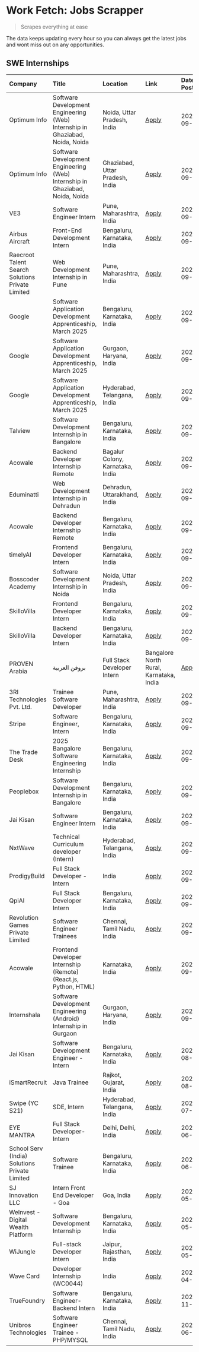 # Work Fetch: Jobs Scrapper
> Scrapes everything at ease

The data keeps updating every hour so you can always get the latest jobs and wont miss out on any opportunities.

## SWE Internships
<!--START_SECTION:workfetch-->
| Company                                          | Title                                                                        | Location                                | Link                                                                                                                                                                                                                                                                            | Date Posted   |
|:-------------------------------------------------|:-----------------------------------------------------------------------------|:----------------------------------------|:--------------------------------------------------------------------------------------------------------------------------------------------------------------------------------------------------------------------------------------------------------------------------------|:--------------|
| Optimum Info                                     | Software Development Engineering (Web) Internship in Ghaziabad, Noida, Noida | Noida, Uttar Pradesh, India             | [Apply](https://in.linkedin.com/jobs/view/software-development-engineering-web-internship-in-ghaziabad-noida-noida-at-optimum-info-4037042231?position=7&pageNum=0&refId=tWEVHhldUbqv5DtpUsSAGQ%3D%3D&trackingId=k5bY6D94EqsuoYX2ddTGPg%3D%3D)                                  | 2024-09-27    |
| Optimum Info                                     | Software Development Engineering (Web) Internship in Ghaziabad, Noida, Noida | Ghaziabad, Uttar Pradesh, India         | [Apply](https://in.linkedin.com/jobs/view/software-development-engineering-web-internship-in-ghaziabad-noida-noida-at-optimum-info-4037041629?position=8&pageNum=0&refId=tWEVHhldUbqv5DtpUsSAGQ%3D%3D&trackingId=GdoIvwHH8kRj%2FsG3oVgYng%3D%3D)                                | 2024-09-27    |
| VE3                                              | Software Engineer Intern                                                     | Pune, Maharashtra, India                | [Apply](https://in.linkedin.com/jobs/view/software-engineer-intern-at-ve3-4035258572?position=27&pageNum=0&refId=tWEVHhldUbqv5DtpUsSAGQ%3D%3D&trackingId=Xfjxvp1nWaABi3UKOXRK5g%3D%3D)                                                                                          | 2024-09-27    |
| Airbus Aircraft                                  | Front-End Development Intern                                                 | Bengaluru, Karnataka, India             | [Apply](https://in.linkedin.com/jobs/view/front-end-development-intern-at-airbus-aircraft-4034179043?position=51&pageNum=0&refId=tWEVHhldUbqv5DtpUsSAGQ%3D%3D&trackingId=EgKavcVtetqAGQ7M2nYlhg%3D%3D)                                                                          | 2024-09-26    |
| Raecroot Talent Search Solutions Private Limited | Web Development Internship in Pune                                           | Pune, Maharashtra, India                | [Apply](https://in.linkedin.com/jobs/view/web-development-internship-in-pune-at-raecroot-talent-search-solutions-private-limited-4034584677?position=55&pageNum=0&refId=tWEVHhldUbqv5DtpUsSAGQ%3D%3D&trackingId=Nz6%2FnanouQylh5gxEEbDHw%3D%3D)                                 | 2024-09-26    |
| Google                                           | Software Application Development Apprenticeship, March 2025                  | Bengaluru, Karnataka, India             | [Apply](https://in.linkedin.com/jobs/view/software-application-development-apprenticeship-march-2025-at-google-4032957527?position=2&pageNum=0&refId=tWEVHhldUbqv5DtpUsSAGQ%3D%3D&trackingId=bx83aVPbGiaS5UFTczEEgA%3D%3D)                                                      | 2024-09-24    |
| Google                                           | Software Application Development Apprenticeship, March 2025                  | Gurgaon, Haryana, India                 | [Apply](https://in.linkedin.com/jobs/view/software-application-development-apprenticeship-march-2025-at-google-4032958554?position=3&pageNum=0&refId=tWEVHhldUbqv5DtpUsSAGQ%3D%3D&trackingId=MCfhsTGyRtpB%2BLG7ujBuQQ%3D%3D)                                                    | 2024-09-24    |
| Google                                           | Software Application Development Apprenticeship, March 2025                  | Hyderabad, Telangana, India             | [Apply](https://in.linkedin.com/jobs/view/software-application-development-apprenticeship-march-2025-at-google-4032957528?position=5&pageNum=0&refId=tWEVHhldUbqv5DtpUsSAGQ%3D%3D&trackingId=egUrQA22Kc4qjB2lLHIHcg%3D%3D)                                                      | 2024-09-24    |
| Talview                                          | Software Development Internship in Bangalore                                 | Bengaluru, Karnataka, India             | [Apply](https://in.linkedin.com/jobs/view/software-development-internship-in-bangalore-at-talview-4033703077?position=13&pageNum=0&refId=tWEVHhldUbqv5DtpUsSAGQ%3D%3D&trackingId=B%2B3FOm3OC3m0BQS76L%2FWTw%3D%3D)                                                              | 2024-09-23    |
| Acowale                                          | Backend Developer Internship Remote                                          | Bagalur Colony, Karnataka, India        | [Apply](https://in.linkedin.com/jobs/view/backend-developer-internship-remote-at-acowale-4030088707?position=20&pageNum=0&refId=tWEVHhldUbqv5DtpUsSAGQ%3D%3D&trackingId=8HVt2zXBealos9K29AHiAg%3D%3D)                                                                           | 2024-09-21    |
| Eduminatti                                       | Web Development Internship in Dehradun                                       | Dehradun, Uttarakhand, India            | [Apply](https://in.linkedin.com/jobs/view/web-development-internship-in-dehradun-at-eduminatti-4032105381?position=28&pageNum=0&refId=tWEVHhldUbqv5DtpUsSAGQ%3D%3D&trackingId=%2BEbj90JFTQJDkdA5AIHf4w%3D%3D)                                                                   | 2024-09-21    |
| Acowale                                          | Backend Developer Internship Remote                                          | Bengaluru, Karnataka, India             | [Apply](https://in.linkedin.com/jobs/view/backend-developer-internship-remote-at-acowale-4030975489?position=14&pageNum=0&refId=tWEVHhldUbqv5DtpUsSAGQ%3D%3D&trackingId=sPber9qKd5wP6a86HKreaA%3D%3D)                                                                           | 2024-09-20    |
| timelyAI                                         | Frontend Developer Intern                                                    | Bengaluru, Karnataka, India             | [Apply](https://in.linkedin.com/jobs/view/frontend-developer-intern-at-timelyai-4030925040?position=18&pageNum=0&refId=tWEVHhldUbqv5DtpUsSAGQ%3D%3D&trackingId=Smb74Wr2aBxyJnhv9vlgtg%3D%3D)                                                                                    | 2024-09-20    |
| Bosscoder Academy                                | Software Development Internship in Noida                                     | Noida, Uttar Pradesh, India             | [Apply](https://in.linkedin.com/jobs/view/software-development-internship-in-noida-at-bosscoder-academy-4031161323?position=22&pageNum=0&refId=tWEVHhldUbqv5DtpUsSAGQ%3D%3D&trackingId=V0JPSIbA3whsidjT%2BBpTaQ%3D%3D)                                                          | 2024-09-20    |
| SkilloVilla                                      | Frontend Developer Intern                                                    | Bengaluru, Karnataka, India             | [Apply](https://in.linkedin.com/jobs/view/frontend-developer-intern-at-skillovilla-4025873510?position=10&pageNum=0&refId=tWEVHhldUbqv5DtpUsSAGQ%3D%3D&trackingId=WasnaPjaJgBz%2BtVTotJ2Rg%3D%3D)                                                                               | 2024-09-17    |
| SkilloVilla                                      | Backend Developer Intern                                                     | Bengaluru, Karnataka, India             | [Apply](https://in.linkedin.com/jobs/view/backend-developer-intern-at-skillovilla-4025860894?position=15&pageNum=0&refId=tWEVHhldUbqv5DtpUsSAGQ%3D%3D&trackingId=owHzpg9SLl5d1tTz%2F2xp1w%3D%3D)                                                                                | 2024-09-17    |
| PROVEN Arabia | بروفن العربية                    | Full Stack Developer Intern                                                  | Bangalore North Rural, Karnataka, India | [Apply](https://in.linkedin.com/jobs/view/full-stack-developer-intern-at-proven-arabia-%D8%A8%D8%B1%D9%88%D9%81%D9%86-%D8%A7%D9%84%D8%B9%D8%B1%D8%A8%D9%8A%D8%A9-4028862862?position=53&pageNum=0&refId=tWEVHhldUbqv5DtpUsSAGQ%3D%3D&trackingId=YA0LDI%2FVVRT0Rxtghu3dfQ%3D%3D) | 2024-09-17    |
| 3RI Technologies Pvt. Ltd.                       | Trainee  Software Developer                                                  | Pune, Maharashtra, India                | [Apply](https://in.linkedin.com/jobs/view/trainee-software-developer-at-3ri-technologies-pvt-ltd-4026688364?position=29&pageNum=0&refId=tWEVHhldUbqv5DtpUsSAGQ%3D%3D&trackingId=pnd8JA54XOqXmB1cW1H2yg%3D%3D)                                                                   | 2024-09-15    |
| Stripe                                           | Software Engineer, Intern                                                    | Bengaluru, Karnataka, India             | [Apply](https://in.linkedin.com/jobs/view/software-engineer-intern-at-stripe-4008214242?position=4&pageNum=0&refId=tWEVHhldUbqv5DtpUsSAGQ%3D%3D&trackingId=2e%2FM8TW8oQN6vR5CVgBnxg%3D%3D)                                                                                      | 2024-09-13    |
| The Trade Desk                                   | 2025 Bangalore Software Engineering Internship                               | Bengaluru, Karnataka, India             | [Apply](https://in.linkedin.com/jobs/view/2025-bangalore-software-engineering-internship-at-the-trade-desk-3987456531?position=16&pageNum=0&refId=tWEVHhldUbqv5DtpUsSAGQ%3D%3D&trackingId=651HzkaFewEGuB7T3WOCYg%3D%3D)                                                         | 2024-09-11    |
| Peoplebox                                        | Software Development Internship in Bangalore                                 | Bengaluru, Karnataka, India             | [Apply](https://in.linkedin.com/jobs/view/software-development-internship-in-bangalore-at-peoplebox-4022411601?position=17&pageNum=0&refId=tWEVHhldUbqv5DtpUsSAGQ%3D%3D&trackingId=IUITi7tPDWEbhVeFRlM%2BZg%3D%3D)                                                              | 2024-09-10    |
| Jai Kisan                                        | Software Engineer Intern                                                     | Bengaluru, Karnataka, India             | [Apply](https://in.linkedin.com/jobs/view/software-engineer-intern-at-jai-kisan-4024075360?position=38&pageNum=0&refId=tWEVHhldUbqv5DtpUsSAGQ%3D%3D&trackingId=yXuXF%2Bfsgb%2BAEEbK5Lu%2BPg%3D%3D)                                                                              | 2024-09-09    |
| NxtWave                                          | Technical Curriculum developer (Intern)                                      | Hyderabad, Telangana, India             | [Apply](https://in.linkedin.com/jobs/view/technical-curriculum-developer-intern-at-nxtwave-4020462207?position=41&pageNum=0&refId=tWEVHhldUbqv5DtpUsSAGQ%3D%3D&trackingId=%2FWBOBp6JR6pZMeBuYZIQyg%3D%3D)                                                                       | 2024-09-09    |
| ProdigyBuild                                     | Full Stack Developer - Intern                                                | India                                   | [Apply](https://in.linkedin.com/jobs/view/full-stack-developer-intern-at-prodigybuild-4019591942?position=48&pageNum=0&refId=tWEVHhldUbqv5DtpUsSAGQ%3D%3D&trackingId=RWoAI38pF05SCPYWYXMMZQ%3D%3D)                                                                              | 2024-09-08    |
| QpiAI                                            | Full Stack Developer Intern                                                  | Bengaluru, Karnataka, India             | [Apply](https://in.linkedin.com/jobs/view/full-stack-developer-intern-at-qpiai-4017395346?position=34&pageNum=0&refId=tWEVHhldUbqv5DtpUsSAGQ%3D%3D&trackingId=Qh8ftRNMxEFv3PTqeTdkBA%3D%3D)                                                                                     | 2024-09-06    |
| Revolution Games Private Limited                 | Software Engineer Trainees                                                   | Chennai, Tamil Nadu, India              | [Apply](https://in.linkedin.com/jobs/view/software-engineer-trainees-at-revolution-games-private-limited-4015912927?position=30&pageNum=0&refId=tWEVHhldUbqv5DtpUsSAGQ%3D%3D&trackingId=0W3K9ILtfYsAE1i7UbKstA%3D%3D)                                                           | 2024-09-02    |
| Acowale                                          | Frontend Developer Internship (Remote) (React.js, Python, HTML)              | Karnataka, India                        | [Apply](https://in.linkedin.com/jobs/view/frontend-developer-internship-remote-react-js-python-html-at-acowale-4014663920?position=6&pageNum=0&refId=tWEVHhldUbqv5DtpUsSAGQ%3D%3D&trackingId=XXElX9i4Fhq%2BzdfVBuUjiQ%3D%3D)                                                    | 2024-09-01    |
| Internshala                                      | Software Development Engineering (Android) Internship in Gurgaon             | Gurgaon, Haryana, India                 | [Apply](https://in.linkedin.com/jobs/view/software-development-engineering-android-internship-in-gurgaon-at-internshala-4015471580?position=23&pageNum=0&refId=tWEVHhldUbqv5DtpUsSAGQ%3D%3D&trackingId=WTWQlE6edhWh8%2BeoLWerWA%3D%3D)                                          | 2024-09-01    |
| Jai Kisan                                        | Software Development Engineer - Intern                                       | Bengaluru, Karnataka, India             | [Apply](https://in.linkedin.com/jobs/view/software-development-engineer-intern-at-jai-kisan-4027288169?position=31&pageNum=0&refId=tWEVHhldUbqv5DtpUsSAGQ%3D%3D&trackingId=faHcGX8w9GbVXx8k4bGZIw%3D%3D)                                                                        | 2024-08-22    |
| iSmartRecruit                                    | Java Trainee                                                                 | Rajkot, Gujarat, India                  | [Apply](https://in.linkedin.com/jobs/view/java-trainee-at-ismartrecruit-3992301825?position=32&pageNum=0&refId=tWEVHhldUbqv5DtpUsSAGQ%3D%3D&trackingId=S3rFvjiWS0u%2B0dgY22GcqQ%3D%3D)                                                                                          | 2024-08-06    |
| Swipe (YC S21)                                   | SDE, Intern                                                                  | Hyderabad, Telangana, India             | [Apply](https://in.linkedin.com/jobs/view/sde-intern-at-swipe-yc-s21-3980368092?position=39&pageNum=0&refId=tWEVHhldUbqv5DtpUsSAGQ%3D%3D&trackingId=L0G5pMYB4alIyUGQX3P%2F7Q%3D%3D)                                                                                             | 2024-07-22    |
| EYE MANTRA                                       | Full Stack Developer- Intern                                                 | Delhi, Delhi, India                     | [Apply](https://in.linkedin.com/jobs/view/full-stack-developer-intern-at-eye-mantra-3960988037?position=45&pageNum=0&refId=tWEVHhldUbqv5DtpUsSAGQ%3D%3D&trackingId=N4667CPbrfH4auleaRZ2ng%3D%3D)                                                                                | 2024-06-28    |
| School Serv (India) Solutions Private Limited    | Software Trainee                                                             | Bengaluru, Karnataka, India             | [Apply](https://in.linkedin.com/jobs/view/software-trainee-at-school-serv-india-solutions-private-limited-3953917603?position=58&pageNum=0&refId=tWEVHhldUbqv5DtpUsSAGQ%3D%3D&trackingId=CsYhVsnpdX4J8J2LzGndbw%3D%3D)                                                          | 2024-06-19    |
| SJ Innovation LLC                                | Intern Front End Developer - Goa                                             | Goa, India                              | [Apply](https://in.linkedin.com/jobs/view/intern-front-end-developer-goa-at-sj-innovation-llc-3931678611?position=24&pageNum=0&refId=tWEVHhldUbqv5DtpUsSAGQ%3D%3D&trackingId=beB23b4hOkRpNjdAyuQ3rA%3D%3D)                                                                      | 2024-05-24    |
| WeInvest - Digital Wealth Platform               | Software Development Internship                                              | Bengaluru, Karnataka, India             | [Apply](https://in.linkedin.com/jobs/view/software-development-internship-at-weinvest-digital-wealth-platform-3912867225?position=12&pageNum=0&refId=tWEVHhldUbqv5DtpUsSAGQ%3D%3D&trackingId=eI8I3K%2BM%2FVMgQ60HplV5Qg%3D%3D)                                                  | 2024-05-01    |
| WiJungle                                         | Full-stack Developer Intern                                                  | Jaipur, Rajasthan, India                | [Apply](https://in.linkedin.com/jobs/view/full-stack-developer-intern-at-wijungle-3912864543?position=36&pageNum=0&refId=tWEVHhldUbqv5DtpUsSAGQ%3D%3D&trackingId=AwND7kunATfqLPeyho0ldA%3D%3D)                                                                                  | 2024-05-01    |
| Wave Card                                        | Developer Internship (WC0044)                                                | India                                   | [Apply](https://in.linkedin.com/jobs/view/developer-internship-wc0044-at-wave-card-3900079966?position=44&pageNum=0&refId=tWEVHhldUbqv5DtpUsSAGQ%3D%3D&trackingId=bTQTx4UFry1ThEz3M5znHA%3D%3D)                                                                                 | 2024-04-15    |
| TrueFoundry                                      | Software Engineer-Backend Intern                                             | Bengaluru, Karnataka, India             | [Apply](https://in.linkedin.com/jobs/view/software-engineer-backend-intern-at-truefoundry-3779508170?position=43&pageNum=0&refId=tWEVHhldUbqv5DtpUsSAGQ%3D%3D&trackingId=xNw%2FWrLlEVxNsA1nbkvLOQ%3D%3D)                                                                        | 2023-11-10    |
| Unibros Technologies                             | Software Engineer Trainee - PHP/MYSQL                                        | Chennai, Tamil Nadu, India              | [Apply](https://in.linkedin.com/jobs/view/software-engineer-trainee-php-mysql-at-unibros-technologies-3656599241?position=37&pageNum=0&refId=tWEVHhldUbqv5DtpUsSAGQ%3D%3D&trackingId=i79Ivz8A294ue2hEHLzkmA%3D%3D)                                                              | 2023-06-12    |
<!--END_SECTION:workfetch-->
